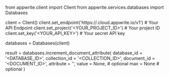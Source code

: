 from appwrite.client import Client
from appwrite.services.databases import Databases

client = Client()
client.set_endpoint('https://<REGION>.cloud.appwrite.io/v1') # Your API Endpoint
client.set_project('<YOUR_PROJECT_ID>') # Your project ID
client.set_key('<YOUR_API_KEY>') # Your secret API key

databases = Databases(client)

result = databases.increment_document_attribute(
    database_id = '<DATABASE_ID>',
    collection_id = '<COLLECTION_ID>',
    document_id = '<DOCUMENT_ID>',
    attribute = '',
    value = None, # optional
    max = None # optional
)
